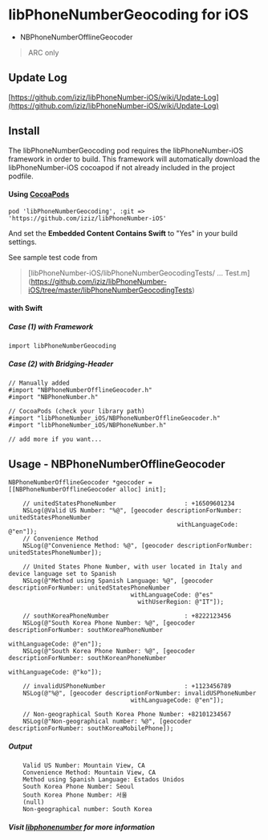 # **libPhoneNumberGeocoding for iOS**

 - NBPhoneNumberOfflineGeocoder

> ARC only

## Update Log
[https://github.com/iziz/libPhoneNumber-iOS/wiki/Update-Log](https://github.com/iziz/libPhoneNumber-iOS/wiki/Update-Log)


## Install 

The libPhoneNumberGeocoding pod requires the libPhoneNumber-iOS framework in order to build. This framework
will automatically download the libPhoneNumber-iOS cocoapod if not already included in the project podfile. 

#### Using [CocoaPods](http://cocoapods.org/?q=libPhoneNumber-iOS)
```
pod 'libPhoneNumberGeocoding', :git => 'https://github.com/iziz/libPhoneNumber-iOS'
```

And set the **Embedded Content Contains Swift** to "Yes" in your build settings.

See sample test code from
> [libPhoneNumber-iOS/libPhoneNumberGeocodingTests/ ... Test.m] (https://github.com/iziz/libPhoneNumber-iOS/tree/master/libPhoneNumberGeocodingTests)


#### with Swift
##### Case (1) with Framework
```
import libPhoneNumberGeocoding
```

##### Case (2) with Bridging-Header
```obj-c
// Manually added
#import "NBPhoneNumberOfflineGeocoder.h"
#import "NBPhoneNumber.h"

// CocoaPods (check your library path)
#import "libPhoneNumber_iOS/NBPhoneNumberOfflineGeocoder.h"
#import "libPhoneNumber_iOS/NBPhoneNumber.h"

// add more if you want...
```

## Usage - **NBPhoneNumberOfflineGeocoder**
```obj-c
NBPhoneNumberOfflineGeocoder *geocoder = [[NBPhoneNumberOfflineGeocoder alloc] init];
    
    // unitedStatesPhoneNumber                   : +16509601234
    NSLog(@Valid US Number: "%@", [geocoder descriptionForNumber: unitedStatesPhoneNumber 
                                               withLanguageCode: @"en"]);
    // Convenience Method
    NSLog(@"Convenience Method: %@", [geocoder descriptionForNumber: unitedStatesPhoneNumber]);
       
    // United States Phone Number, with user located in Italy and device language set to Spanish
    NSLog(@"Method using Spanish Language: %@", [geocoder descriptionForNumber: unitedStatesPhoneNumber 
                                  withLanguageCode: @"es" 
                                    withUserRegion: @"IT"]);

    // southKoreaPhoneNumber                     : +8222123456
    NSLog(@"South Korea Phone Number: %@", [geocoder descriptionForNumber: southKoreaPhoneNumber 
                                                            withLanguageCode: @"en"]);
    NSLog(@"South Korea Phone Number: %@", [geocoder descriptionForNumber: southKoreanPhoneNumber 
                                                            withLanguageCode: @"ko"]);

    // invalidUSPhoneNumber                      : +1123456789
    NSLog(@"%@", [geocoder descriptionForNumber: invalidUSPhoneNumber 
                                  withLanguageCode: @"en"]);
                                  
    // Non-geographical South Korea Phone Number: +82101234567
    NSLog(@"Non-geographical number: %@", [geocoder descriptionForNumber: southKoreaMobilePhone]);
```
##### Output
```
    Valid US Number: Mountain View, CA
    Convenience Method: Mountain View, CA
    Method using Spanish Language: Estados Unidos
    South Korea Phone Number: Seoul
    South Korea Phone Number: 서울
    (null)
    Non-geographical number: South Korea
```

##### Visit [libphonenumber](https://github.com/google/libphonenumber) for more information
